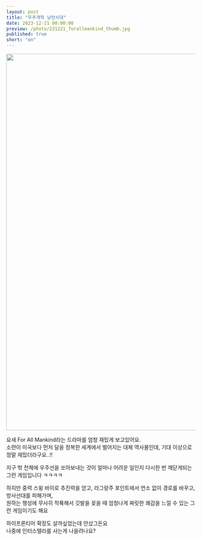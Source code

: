 ```yaml
---
layout: post
title: "우주개척 낭만시대"
date: 2023-12-21 00:00:00
preview: /photo/231221_forallmankind_thumb.jpg
published: true
short: "on"
---
```


<img src="/photo/231221_forallmankind.jpg" width="1000">

요새 For All Mankind라는 드라마를 엄청 재밌게 보고있어요.<br>
소련이 미국보다 먼저 달을 정복한 세계에서 벌어지는 대체 역사물인데, 기대 이상으로 정말 재밌더라구요..!!<br>

지구 밖 천체에 우주선을 쏘아보내는 것이 얼마나 어려운 일인지 다시한 번 깨닫게되는 그런 게임입니다 ㅋㅋㅋㅋ<br>

하지만 중력 스윙 바이로 추진력을 얻고, 라그랑주 포인트에서 연소 없이 경로를 바꾸고, 방사선대를 피해가며,<br>
원하는 행성에 무사히 착륙해서 깃발을 꽂을 때 엄청나게 짜릿한 쾌감을 느낄 수 있는 그런 게임이기도 해요<br>

하이프론티어 확장도 살까싶었는데 안샀그든요<br>
나중에 인터스텔라를 사는게 나을려나요?<br>


